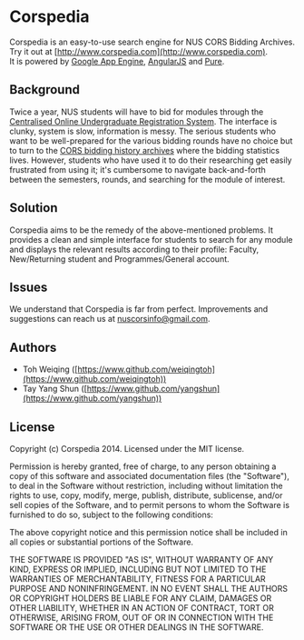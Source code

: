 Corspedia
==

Corspedia is an easy-to-use search engine for NUS CORS Bidding Archives.  
Try it out at [http://www.corspedia.com](http://www.corspedia.com).  
It is powered by [Google App Engine](https://cloud.google.com/products/), [AngularJS](http://angularjs.org/) and [Pure](http://purecss.io/). 

Background
--
Twice a year, NUS students will have to bid for modules through the [Centralised Online Undergraduate Registration System](http://www.nus.edu.sg/cors/). The interface is clunky, system is slow, information is messy. The serious students who want to be well-prepared for the various bidding rounds have no choice but to turn to the [CORS bidding history archives](http://www.nus.edu.sg/cors/archive.html) where the bidding statistics lives. However, students who have used it to do their researching get easily frustrated from using it; it's cumbersome to navigate back-and-forth between the semesters, rounds, and searching for the module of interest.

Solution
--
Corspedia aims to be the remedy of the above-mentioned problems. It provides a clean and simple interface for students to search for any module and displays the relevant results according to their profile: Faculty, New/Returning student and Programmes/General account.

Issues
--
We understand that Corspedia is far from perfect. Improvements and suggestions can reach us at [nuscorsinfo@gmail.com](<mailto:nuscorsinfo@gmail.com>).

Authors
-- 

- Toh Weiqing ([https://www.github.com/weiqingtoh](https://www.github.com/weiqingtoh))  
- Tay Yang Shun ([https://www.github.com/yangshun](https://www.github.com/yangshun))

License
--
Copyright (c) Corspedia 2014. Licensed under the MIT license.

Permission is hereby granted, free of charge, to any person obtaining a copy of this software and associated documentation files (the "Software"), to deal in the Software without restriction, including without limitation the rights to use, copy, modify, merge, publish, distribute, sublicense, and/or sell copies of the Software, and to permit persons to whom the Software is furnished to do so, subject to the following conditions:

The above copyright notice and this permission notice shall be included in all copies or substantial portions of the Software.

THE SOFTWARE IS PROVIDED "AS IS", WITHOUT WARRANTY OF ANY KIND, EXPRESS OR IMPLIED, INCLUDING BUT NOT LIMITED TO THE WARRANTIES OF MERCHANTABILITY, FITNESS FOR A PARTICULAR PURPOSE AND NONINFRINGEMENT. IN NO EVENT SHALL THE AUTHORS OR COPYRIGHT HOLDERS BE LIABLE FOR ANY CLAIM, DAMAGES OR OTHER LIABILITY, WHETHER IN AN ACTION OF CONTRACT, TORT OR OTHERWISE, ARISING FROM, OUT OF OR IN CONNECTION WITH THE SOFTWARE OR THE USE OR OTHER DEALINGS IN THE SOFTWARE.
